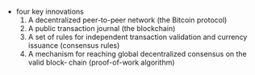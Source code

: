 - four key innovations
    1. A decentralized peer-to-peer network (the Bitcoin protocol)
    2. A public transaction journal (the blockchain)
    3. A set of rules for independent transaction validation and currency issuance (consensus rules)
    4. A mechanism for reaching global decentralized consensus on the valid block‐ chain (proof-of-work algorithm)